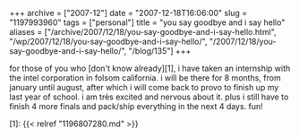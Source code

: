 +++
archive = ["2007-12"]
date = "2007-12-18T16:06:00"
slug = "1197993960"
tags = ["personal"]
title = "you say goodbye and i say hello"
aliases = ["/archive/2007/12/18/you-say-goodbye-and-i-say-hello.html", "/wp/2007/12/18/you-say-goodbye-and-i-say-hello/", "/2007/12/18/you-say-goodbye-and-i-say-hello/", "/blog/135"]
+++

for those of you who [don't know already][1], i have taken an internship
with the intel corporation in folsom california. i will be there for
8 months, from january until august, after which i will come back to provo
to finish up my last year of school. i am très excited and nervous about
it. plus i still have to finish 4 more finals and pack/ship everything in
the next 4 days. fun!

[1]: {{< relref "1196807280.md" >}}

